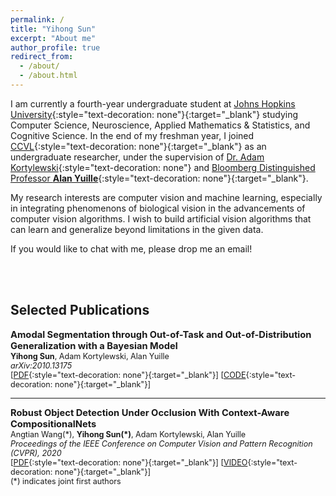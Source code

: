 ```yaml
---
permalink: /
title: "Yihong Sun"
excerpt: "About me"
author_profile: true
redirect_from: 
  - /about/
  - /about.html
---
```




I am currently a fourth-year undergraduate student at [Johns Hopkins University](https://www.jhu.edu){:style="text-decoration: none"}{:target="_blank"} studying Computer Science, Neuroscience, Applied Mathematics & Statistics, and Cognitive Science.
In the end of my freshman year, I joined [CCVL](https://ccvl.jhu.edu){:style="text-decoration: none"}{:target="_blank"} as an undergraduate researcher, under the supervision of [Dr. Adam Kortylewski](https://adamkortylewski.com){:style="text-decoration: none"} and [Bloomberg Distinguished Professor **Alan Yuille**](http://www.cs.jhu.edu/~ayuille/){:style="text-decoration: none"}{:target="_blank"}.

My research interests are computer vision and machine learning, especially in integrating phenomenons of biological vision in the advancements of computer vision algorithms. I wish to build artificial vision algorithms that can learn and generalize beyond limitations in the given data.

If you would like to chat with me, please drop me an email! 

<br/><br/>

## Selected Publications

<span style="font-size:1.05em;">**Amodal Segmentation through Out-of-Task and Out-of-Distribution Generalization with a Bayesian Model**</span>  
<span style="font-size:0.9em;">
**Yihong Sun**, Adam Kortylewski, Alan Yuille    
*arXiv:2010.13175*  
[[PDF](https://arxiv.org/pdf/2010.13175.pdf){:style="text-decoration: none"}{:target="_blank"}] [[CODE](https://github.com/YihongSun/Bayesian-Amodal){:style="text-decoration: none"}{:target="_blank"}]  
</span>  

---
<span style="font-size:1.05em;">**Robust Object Detection Under Occlusion With Context-Aware CompositionalNets**</span>  
<span style="font-size:0.9em;">
Angtian Wang(\*), **Yihong Sun(\*)**, Adam Kortylewski, Alan Yuille  
*Proceedings of the IEEE Conference on Computer Vision and Pattern Recognition (CVPR), 2020*  
[[PDF](http://openaccess.thecvf.com/content_CVPR_2020/papers/Wang_Robust_Object_Detection_Under_Occlusion_With_Context-Aware_CompositionalNets_CVPR_2020_paper.pdf){:style="text-decoration: none"}{:target="_blank"}] [[VIDEO](https://youtu.be/XalAhF8Bi_0){:style="text-decoration: none"}{:target="_blank"}]  
(\*) indicates joint first authors
</span>  
